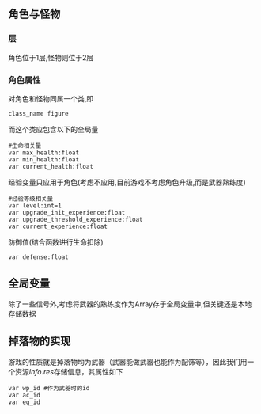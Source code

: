 ## 角色与怪物
### 层
角色位于1层,怪物则位于2层
### 角色属性
对角色和怪物同属一个类,即
```
class_name figure
```
而这个类应包含以下的全局量
```
#生命相关量
var max_health:float
var min_health:float
var current_health:float
``` 
经验变量只应用于角色(考虑不应用,目前游戏不考虑角色升级,而是武器熟练度)
```
#经验等级相关量
var level:int=1
var upgrade_init_experience:float
var upgrade_threshold_experience:float
var current_experience:float
```
防御值(结合函数进行生命扣除)
```
var defense:float
```

## 全局变量
除了一些信号外,考虑将武器的熟练度作为Array存于全局变量中,但关键还是本地存储数据

## 掉落物的实现
游戏的性质就是掉落物均为武器（武器能做武器也能作为配饰等），因此我们用一个资源$Info.res$存储信息，其属性如下
```
var wp_id #作为武器时的id
var ac_id
var eq_id
```
<!--stackedit_data:
eyJoaXN0b3J5IjpbMTQwNTczMjk5NiwxMjM4ODk3Njc2LC0yMT
MxNzA1OTBdfQ==
-->